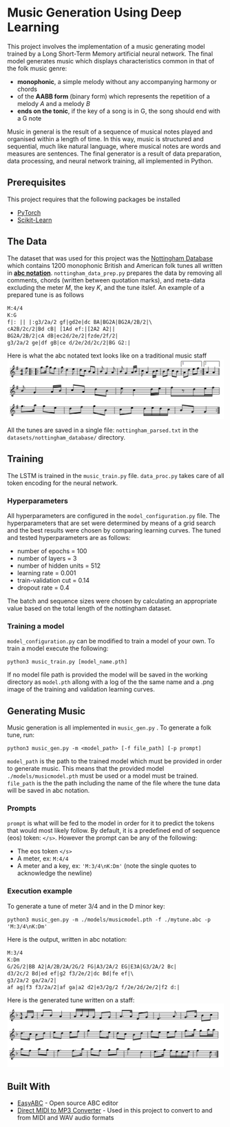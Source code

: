 # Music Generation Using Deep Learning
This project involves the implementation of a music generating model trained by a Long Short-Term Memory artificial neural network. The final model generates music which displays characteristics common in that of the folk music genre:

* **monophonic**, a simple melody without any accompanying harmony or chords
* of the **AABB form** (binary form) which represents the repetition of a melody *A* and a melody *B*
* **ends on the tonic**, if the key of a song is in G, the song should end with a G note

Music in general is the result of a sequence of musical notes played and organised within a length of time. In this way, music is structured and sequential, much like natural language, where musical notes are words and measures are sentences.
The final generator is a result of data preparation, data processing, and neural network training, all implemented in Python.

## Prerequisites
This project requires that the following packages be installed
* [PyTorch](https://pytorch.org/get-started/locally/)
* [Scikit-Learn](https://scikit-learn.org/stable/install.html)

## The Data
The dataset that was used for this project was the [Nottingham Database](http://abc.sourceforge.net/NMD/) which contains 1200 monophonic British and American folk tunes all written in [**abc notation**](http://abcnotation.com/). `nottingham_data_prep.py` prepares the data by removing all comments, chords (written between quotation marks), and meta-data excluding the meter *M*, the key *K*, and the tune itslef. An example of a prepared tune is as follows

    M:4/4
    K:G
    f|: || |:g3/2a/2 gf|gd2e|dc BA|BG2A|BG2A/2B/2|\
    cA2B/2c/2|Bd cB| [1Ad ef:|[2A2 A2||
    BG2A/2B/2|cA dB|ec2d/2e/2|fzde/2f/2|
    g3/2a/2 ge|df gB|ce d/2e/2d/2c/2|BG G2:|

Here is what the abc notated text looks like on a traditional music staff
<img src="./tune_imgs/ashover_bonnie_kate.png" width=650>

All the tunes are saved in a single file: `nottingham_parsed.txt` in the `datasets/nottingham_database/` directory.

## Training
The LSTM is trained in the `music_train.py` file. `data_proc.py` takes care of all token encoding for the neural network.

### Hyperparameters
All hyperparameters are configured in the `model_configuration.py` file. The hyperparameters that are set were determined by means of a grid search and the best results were chosen by comparing learning curves. The tuned and tested hyperparameters are as follows:
* number of epochs = 100
* number of layers = 3
* number of hidden units = 512
* learning rate = 0.001
* train-validation cut = 0.14
* dropout rate = 0.4

The batch and sequence sizes were chosen by calculating an appropriate value based on the total length of the nottingham dataset.

### Training a model
`model_configuration.py`  can be modified to train a model of your own. 
To train a model execute the following:

    python3 music_train.py [model_name.pth]

If no model file path is provided the model will be saved in the working directory as `model.pth` allong with a log of the the same name and a .png image of the training and validation learning curves.

## Generating Music
Music generation is all implemented in `music_gen.py` . To generate a folk tune, run:

	python3 music_gen.py -m <model_path> [-f file_path] [-p prompt]

`model_path` is the path to the trained model which must be provided in order to generate music. This means that the provided model `./models/musicmodel.pth` must be used or a model must be trained.
`file_path`  is the the path including the name of the file where the tune data will be saved in abc notation. 

### Prompts
`prompt` is what will be fed to the model in order for it to predict the tokens that would most likely follow. By default, it is a predefined end of sequence (eos) token: `</s>`.  However the prompt can be any of the following:
* The eos token `</s>`
* A meter, ex: `M:4/4`
* A meter and a key, ex: `'M:3/4\nK:Dm'` (note the single quotes to acknowledge the newline)

### Execution example
To generate a tune of meter 3/4 and in the D minor key:

	python3 music_gen.py -m ./models/musicmodel.pth -f ./mytune.abc -p 'M:3/4\nK:Dm'

Here is the output, written in abc notation:

    M:3/4
    K:Dm
    G/2G/2|BB A2|A/2B/2A/2G/2 FG|A3/2A/2 EG|E3A|G3/2A/2 Bc|
    d3/2c/2 Bd|ed ef|g2 f3/2e/2|dc Bd|fe ef|\
    g3/2a/2 ga/2a/2|
    af ag|f3 f3/2a/2|af ga|a2 d2|e3/2g/2 f/2e/2d/2e/2|f2 d:|

Here is the generated tune written on a staff:
<img src="./tune_imgs/generated_sample.png" width=650>

## Built With
* [EasyABC](https://www.nilsliberg.se/ksp/easyabc/) - Open source ABC editor
* [Direct MIDI to MP3 Converter](https://www.pistonsoft.com/midi2mp3.html) - Used in this project to convert to and from MIDI and WAV audio formats

